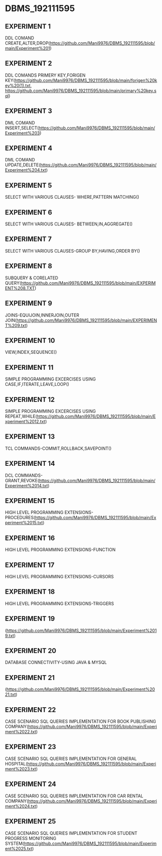 # DBMS_192111595
## EXPERIMENT 1
   DDL COMAND CREATE,ALTER,DROP(https://github.com/Mani9976/DBMS_192111595/blob/main/Experiment%201)
## EXPERIMENT 2
   DDL COMANDS PRIMERY KEY,FORIGEN KEY(https://github.com/Mani9976/DBMS_192111595/blob/main/forigen%20key%20(1).txt, https://github.com/Mani9976/DBMS_192111595/blob/main/primary%20key.sql)
## EXPERIMENT 3
   DML COMAND INSERT,SELECT(https://github.com/Mani9976/DBMS_192111595/blob/main/Experiment%203)
## EXPERIMENT 4
   DML COMAND UPDATE,DELETE(https://github.com/Mani9976/DBMS_192111595/blob/main/Experiment%204.txt)
## EXPERIMENT 5
   SELECT WITH VARIOUS CLAUSES- WHERE,PATTERN MATCHING()
## EXPERIMENT 6
   SELECT WITH VARIOUS CLAUSES- BETWEEN,IN,AGGREGATE()
## EXPERIMENT 7
   SELECT WITH VARIOUS CLAUSES-GROUP BY,HAVING,ORDER BY()
## EXPERIMENT 8
   SUBQUERY & CORELATED QUERY(https://github.com/Mani9976/DBMS_192111595/blob/main/EXPERIMENT%208.TXT)
## EXPERIMENT 9
   JOINS-EQUIJOIN,INNERJOIN,OUTER JOIN(https://github.com/Mani9976/DBMS_192111595/blob/main/EXPERIMENT%209.txt)
## EXPERIMENT 10
   VIEW,INDEX,SEQUENCE()
## EXPERIMENT 11
   SIMPLE PROGRAMMING EXCERCISES USING CASE,IF,ITERATE,LEAVE,LOOP()
## EXPERIMENT 12
   SIMPLE PROGRAMMING EXCERCISES USING REPEAT,WHILE(https://github.com/Mani9976/DBMS_192111595/blob/main/Experiment%2012.txt)
## EXPERIMENT 13
   TCL COMMANDS-COMMIT,ROLLBACK,SAVEPOINT()
## EXPERIMENT 14
   DCL COMMANDS-GRANT,REVOKE(https://github.com/Mani9976/DBMS_192111595/blob/main/Experiment%2014.txt)
## EXPERIMENT 15
   HIGH LEVEL PROGRAMMING EXTENSIONS-PROCEDURES(https://github.com/Mani9976/DBMS_192111595/blob/main/Experiment%2015.txt)
## EXPERIMENT 16
   HIGH LEVEL PROGRAMMING EXTENSIONS-FUNCTION
## EXPERIMENT 17
   HIGH LEVEL PROGRAMMING EXTENSIONS-CURSORS
## EXPERIMENT 18
   HIGH LEVEL PROGRAMMING EXTENSIONS-TRIGGERS
## EXPERIMENT 19
   (https://github.com/Mani9976/DBMS_192111595/blob/main/Experiment%2019.txt)
## EXPERIMENT 20
   DATABASE CONNECTIVITY-USING JAVA & MYSQL
## EXPERIMENT 21
   (https://github.com/Mani9976/DBMS_192111595/blob/main/Experiment%2021.txt)
## EXPERIMENT 22
   CASE SCENARIO SQL QUERIES IMPLEMENTATION FOR BOOK PUBLISHING COMPANY(https://github.com/Mani9976/DBMS_192111595/blob/main/Experiment%2022.txt)
## EXPERIMENT 23
   CASE SCENARIO SQL QUERIES IMPLEMENTATION FOR GENERAL HOSPITAL(https://github.com/Mani9976/DBMS_192111595/blob/main/Experiment%2023.txt)
## EXPERIMENT 24
   CASE SCENARIO SQL QUERIES IMPLEMENTATION FOR CAR RENTAL COMPANY(https://github.com/Mani9976/DBMS_192111595/blob/main/Experiment%2024.txt) 
## EXPERIMENT 25
   CASE SCENARIO SQL QUERIES IMPLEMENTATION FOR STUDENT PROGRESS MONITORING SYSTEM(https://github.com/Mani9976/DBMS_192111595/blob/main/Experiment%2025.txt)




 
